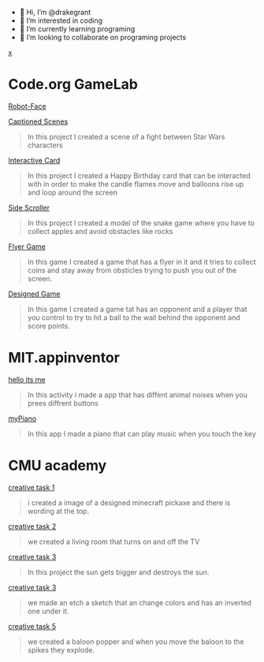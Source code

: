 - 👋 Hi, I’m @drakegrant
- 👀 I’m interested in coding
- 🌱 I’m currently learning programing
- 💞️ I’m looking to collaborate on programing projects
  

<!---
drakegrant/drakegrant is a ✨ special ✨ repository because its `README.md` (this file) appears on your GitHub profile.
You can click the Preview link to take a look at your changes.
--->
[x](https://github.com/drakegrant/drakegrant/assets/146843909/5b35295a-331f-4a26-96f2-accb2247ba69)

# Code.org GameLab
[Robot-Face](https://drakegrant.github.io/Robot-Face/)


[Captioned Scenes](https://studio.code.org/projects/gamelab/PpS_57vzyegXUKlqSPv4fD0coqGoYKvq_dD-kJVkVLE)
> In this project I created a scene of a fight between Star Wars characters

[Interactive Card](https://studio.code.org/projects/gamelab/AOuEW30j20frgFVd2zBgWVUcDLeR5T9InQJzI7bPDsk)
> In this project I created a Happy Birthday card that can be interacted with in order to make the candle flames move and balloons rise up and loop around the screen

[Side Scroller](https://studio.code.org/projects/gamelab/2k9g27nsfadFjb2_P9zIOd6eGYeUVFv76emfC3RmFiw)
> In this project I created a model of the snake game where you have to collect apples and avoid obstacles like rocks

[Flyer Game](https://studio.code.org/projects/gamelab/3hDvV2MoQ4IurgqFMWRmaMuUd6O_R61E7m46N9ZZ1nc)
> In this game I created a game that has a flyer in it and it tries to collect coins and stay away from obsticles trying to push you out of the screen.

[Designed Game](https://studio.code.org/projects/gamelab/42oZEt8WIaZzK8CcnJfXjWsQEMZC1dprODAK2EFAc3Q)
> In this game I created a game tat has an opponent and a player that you control to try to hit a ball to the wall behind the opponent and score points.
# MIT.appinventor

[hello its me](https://ai2.appinventor.mit.edu/#5435255936647168)
> In this activity i made a app that has diffent animal noises when you prees diffrent buttons

[myPiano](https://ai2.appinventor.mit.edu/#4985296363847680)
> In this app I made a piano that can play music when you touch the key

# CMU academy

[creative task 1](https://academy.cs.cmu.edu/sharing/yellowFox5659)
> i created a image of a designed minecraft pickaxe and there is wording at the top.


[creative task 2](https://academy.cs.cmu.edu/sharing/goldSquirrel4335)
> we created a living room that turns on and off the TV

[creative task 3](https://academy.cs.cmu.edu/sharing/siennaZebra3015)
> In this project the sun gets bigger and destroys the sun.

[creative task 3](https://academy.cs.cmu.edu/sharing/brownWolf5675)
> we made an etch a sketch that an change colors and has an inverted one under it.

[creative task 5](https://academy.cs.cmu.edu/sharing/aquaKangaroo9575)
>we created a baloon popper and when you move the baloon to the spikes they explode.

